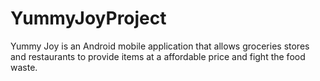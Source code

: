 # YummyJoyProject
Yummy Joy is an Android mobile application that allows groceries stores and restaurants to provide items at a affordable price and fight the food waste.
